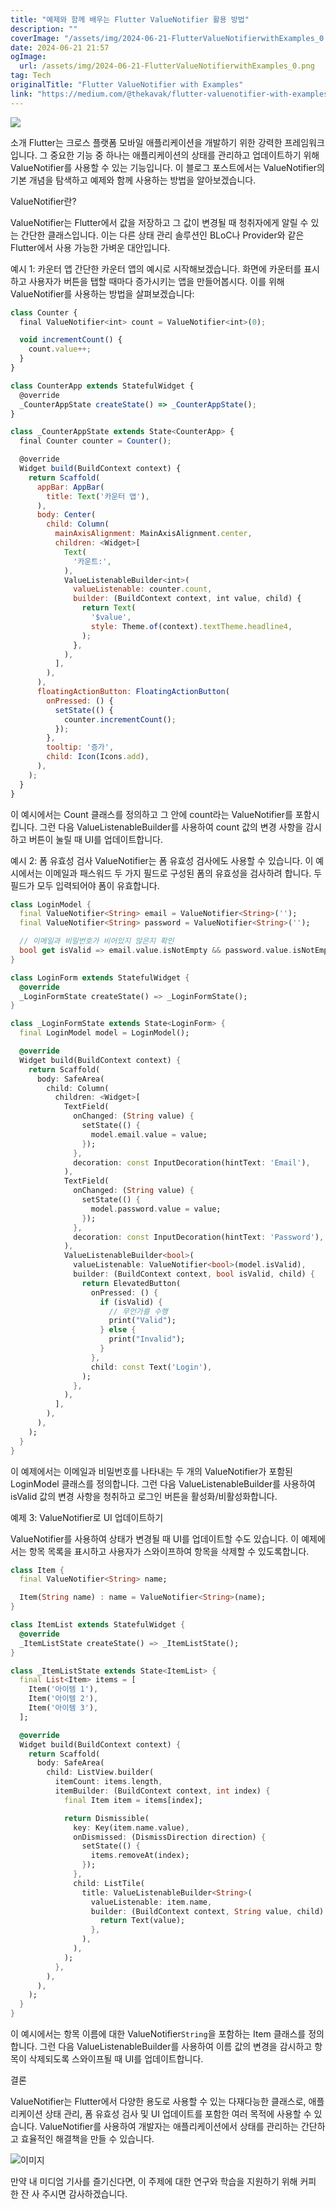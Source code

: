 ```yaml
---
title: "예제와 함께 배우는 Flutter ValueNotifier 활용 방법"
description: ""
coverImage: "/assets/img/2024-06-21-FlutterValueNotifierwithExamples_0.png"
date: 2024-06-21 21:57
ogImage: 
  url: /assets/img/2024-06-21-FlutterValueNotifierwithExamples_0.png
tag: Tech
originalTitle: "Flutter ValueNotifier with Examples"
link: "https://medium.com/@thekavak/flutter-valuenotifier-with-examples-66b3933d7036"
---
```



<img src="/assets/img/2024-06-21-FlutterValueNotifierwithExamples_0.png" />

소개
Flutter는 크로스 플랫폼 모바일 애플리케이션을 개발하기 위한 강력한 프레임워크입니다. 그 중요한 기능 중 하나는 애플리케이션의 상태를 관리하고 업데이트하기 위해 ValueNotifier를 사용할 수 있는 기능입니다. 이 블로그 포스트에서는 ValueNotifier의 기본 개념을 탐색하고 예제와 함께 사용하는 방법을 알아보겠습니다.

ValueNotifier란?

ValueNotifier는 Flutter에서 값을 저장하고 그 값이 변경될 때 청취자에게 알릴 수 있는 간단한 클래스입니다. 이는 다른 상태 관리 솔루션인 BLoC나 Provider와 같은 Flutter에서 사용 가능한 가벼운 대안입니다.

<div class="content-ad"></div>

예시 1: 카운터 앱
간단한 카운터 앱의 예시로 시작해보겠습니다. 화면에 카운터를 표시하고 사용자가 버튼을 탭할 때마다 증가시키는 앱을 만들어봅시다. 이를 위해 ValueNotifier를 사용하는 방법을 살펴보겠습니다:

```js
class Counter {
  final ValueNotifier<int> count = ValueNotifier<int>(0);

  void incrementCount() {
    count.value++;
  }
}

class CounterApp extends StatefulWidget {
  @override
  _CounterAppState createState() => _CounterAppState();
}

class _CounterAppState extends State<CounterApp> {
  final Counter counter = Counter();

  @override
  Widget build(BuildContext context) {
    return Scaffold(
      appBar: AppBar(
        title: Text('카운터 앱'),
      ),
      body: Center(
        child: Column(
          mainAxisAlignment: MainAxisAlignment.center,
          children: <Widget>[
            Text(
              '카운트:',
            ),
            ValueListenableBuilder<int>(
              valueListenable: counter.count,
              builder: (BuildContext context, int value, child) {
                return Text(
                  '$value',
                  style: Theme.of(context).textTheme.headline4,
                );
              },
            ),
          ],
        ),
      ),
      floatingActionButton: FloatingActionButton(
        onPressed: () {
          setState(() {
            counter.incrementCount();
          });
        },
        tooltip: '증가',
        child: Icon(Icons.add),
      ),
    );
  }
}
```

이 예시에서는 Count 클래스를 정의하고 그 안에 count라는 ValueNotifier를 포함시킵니다. 그런 다음 ValueListenableBuilder를 사용하여 count 값의 변경 사항을 감시하고 버튼이 눌릴 때 UI를 업데이트합니다.

예시 2: 폼 유효성 검사
ValueNotifier는 폼 유효성 검사에도 사용할 수 있습니다. 이 예시에서는 이메일과 패스워드 두 가지 필드로 구성된 폼의 유효성을 검사하려 합니다. 두 필드가 모두 입력되어야 폼이 유효합니다.

<div class="content-ad"></div>

```dart
class LoginModel {
  final ValueNotifier<String> email = ValueNotifier<String>('');
  final ValueNotifier<String> password = ValueNotifier<String>('');

  // 이메일과 비밀번호가 비어있지 않은지 확인
  bool get isValid => email.value.isNotEmpty && password.value.isNotEmpty;
}

class LoginForm extends StatefulWidget {
  @override
  _LoginFormState createState() => _LoginFormState();
}

class _LoginFormState extends State<LoginForm> {
  final LoginModel model = LoginModel();

  @override
  Widget build(BuildContext context) {
    return Scaffold(
      body: SafeArea(
        child: Column(
          children: <Widget>[
            TextField(
              onChanged: (String value) {
                setState(() {
                  model.email.value = value;
                });
              },
              decoration: const InputDecoration(hintText: 'Email'),
            ),
            TextField(
              onChanged: (String value) {
                setState(() {
                  model.password.value = value;
                });
              },
              decoration: const InputDecoration(hintText: 'Password'),
            ),
            ValueListenableBuilder<bool>(
              valueListenable: ValueNotifier<bool>(model.isValid),
              builder: (BuildContext context, bool isValid, child) {
                return ElevatedButton(
                  onPressed: () {
                    if (isValid) {
                      // 무언가를 수행
                      print("Valid");
                    } else {
                      print("Invalid");
                    }
                  },
                  child: const Text('Login'),
                );
              },
            ),
          ],
        ),
      ),
    );
  }
}
```

이 예제에서는 이메일과 비밀번호를 나타내는 두 개의 ValueNotifier가 포함된 LoginModel 클래스를 정의합니다. 그런 다음 ValueListenableBuilder를 사용하여 isValid 값의 변경 사항을 청취하고 로그인 버튼을 활성화/비활성화합니다.

예제 3: ValueNotifier로 UI 업데이트하기

ValueNotifier를 사용하여 상태가 변경될 때 UI를 업데이트할 수도 있습니다. 이 예제에서는 항목 목록을 표시하고 사용자가 스와이프하여 항목을 삭제할 수 있도록합니다.

<div class="content-ad"></div>

```dart
class Item {
  final ValueNotifier<String> name;

  Item(String name) : name = ValueNotifier<String>(name);
}

class ItemList extends StatefulWidget {
  @override
  _ItemListState createState() => _ItemListState();
}

class _ItemListState extends State<ItemList> {
  final List<Item> items = [
    Item('아이템 1'),
    Item('아이템 2'),
    Item('아이템 3'),
  ];

  @override
  Widget build(BuildContext context) {
    return Scaffold(
      body: SafeArea(
        child: ListView.builder(
          itemCount: items.length,
          itemBuilder: (BuildContext context, int index) {
            final Item item = items[index];

            return Dismissible(
              key: Key(item.name.value),
              onDismissed: (DismissDirection direction) {
                setState(() {
                  items.removeAt(index);
                });
              },
              child: ListTile(
                title: ValueListenableBuilder<String>(
                  valueListenable: item.name,
                  builder: (BuildContext context, String value, child) {
                    return Text(value);
                  },
                ),
              ),
            );
          },
        ),
      ),
    );
  }
}
```

이 예시에서는 항목 이름에 대한 ValueNotifier`String`을 포함하는 Item 클래스를 정의합니다. 그런 다음 ValueListenableBuilder를 사용하여 이름 값의 변경을 감시하고 항목이 삭제되도록 스와이프될 때 UI를 업데이트합니다.

결론

ValueNotifier는 Flutter에서 다양한 용도로 사용할 수 있는 다재다능한 클래스로, 애플리케이션 상태 관리, 폼 유효성 검사 및 UI 업데이트를 포함한 여러 목적에 사용할 수 있습니다. ValueNotifier를 사용하여 개발자는 애플리케이션에서 상태를 관리하는 간단하고 효율적인 해결책을 만들 수 있습니다.


<div class="content-ad"></div>

![이미지](/assets/img/2024-06-21-FlutterValueNotifierwithExamples_1.png)

만약 내 미디엄 기사를 즐기신다면, 이 주제에 대한 연구와 학습을 지원하기 위해 커피 한 잔 사 주시면 감사하겠습니다.
